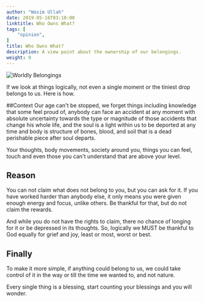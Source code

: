 ```yaml
---
author: "Wasim Ullah"
date: 2019-05-16T03:10:00
linktitle: Who Owns What?
tags: [
    "opinion",
]
title: Who Owns What?
description: A view point about the ownership of our belongings.
weight: 9
---
```


![Worldly Belongings](/images/belongings.jpg)



If we look at things logically, not even a single moment or the tiniest drop belongs to us. Here is how.<br>

##Context
Our age can't be stopped, we forget things including knowledge that some feel proud of, anybody can face an accident at any moment with absolute uncertainty towards the type or magnitude of those accidents that change his whole life, and the soul is a light within us to be deported at any time and body is structure of bones, blood, and soil that is a dead perishable piece after soul departs.<br>

Your thoughts, body movements, society around you, things you can feel, touch and even those you can't understand that are above your level.<br>

## Reason
You can not claim what does not belong to you, but you can ask for it. If you have worked harder than anybody else, it only means you were given enough energy and focus, unlike others. Be thankful for that, but do not claim the rewards.<br>

And while you do not have the rights to claim, there no chance of longing for it or be depressed in its thoughts. So, logically we MUST be thankful to God equally for grief and joy, least or most, worst or best.<br>

## Finally
To make it more simple, if anything could belong to us, we could take control of it in the way or till the time we wanted to, and not nature.<br>

Every single thing is a blessing, start counting your blessings and you will wonder.
